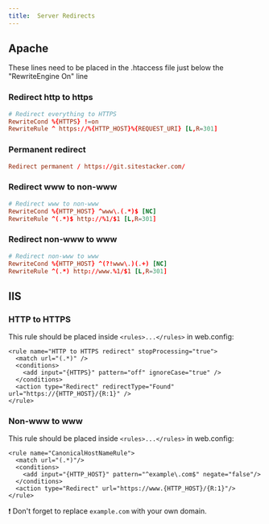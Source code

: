 ```yaml
---
title:  Server Redirects
---
```


## Apache

These lines need to be placed in the .htaccess file just below the "RewriteEngine On" line

### Redirect http to https

```conf
# Redirect everything to HTTPS
RewriteCond %{HTTPS} !=on
RewriteRule ^ https://%{HTTP_HOST}%{REQUEST_URI} [L,R=301]
```

### Permanent redirect

```conf
Redirect permanent / https://git.sitestacker.com/
```

### Redirect www to non-www

```conf
# Redirect www to non-www
RewriteCond %{HTTP_HOST} ^www\.(.*)$ [NC]
RewriteRule ^(.*)$ http://%1/$1 [L,R=301]
```

### Redirect non-www to www

```conf
# Redirect non-www to www
RewriteCond %{HTTP_HOST} ^(?!www\.)(.+) [NC]
RewriteRule ^(.*) http://www.%1/$1 [L,R=301]
```

## IIS

### HTTP to HTTPS

This rule should be placed inside `<rules>...</rules>` in web.config:

```
<rule name="HTTP to HTTPS redirect" stopProcessing="true">
  <match url="(.*)" />
  <conditions>
    <add input="{HTTPS}" pattern="off" ignoreCase="true" />
  </conditions>
  <action type="Redirect" redirectType="Found" url="https://{HTTP_HOST}/{R:1}" />
</rule>
```

### Non-www to www

This rule should be placed inside `<rules>...</rules>` in web.config:

```
<rule name="CanonicalHostNameRule">
  <match url="(.*)"/>
  <conditions>
    <add input="{HTTP_HOST}" pattern="^example\.com$" negate="false"/>
  </conditions>
  <action type="Redirect" url="https://www.{HTTP_HOST}/{R:1}"/>
</rule>
```

:exclamation: Don't forget to replace `example.com` with your own domain.
